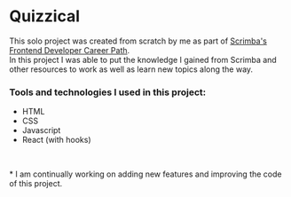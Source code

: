 # Quizzical

This solo project was created from scratch by me as part of [Scrimba's Frontend Developer Career Path](https://scrimba.com/learn/frontend).\
In this project I was able to put the knowledge I gained from Scrimba and other resources to work as well as learn new topics along the way.
<br>

### Tools and technologies I used in this project:
- HTML
- CSS
- Javascript
- React (with hooks)
<br>

\* I am continually working on adding new features and improving the code of this project.
